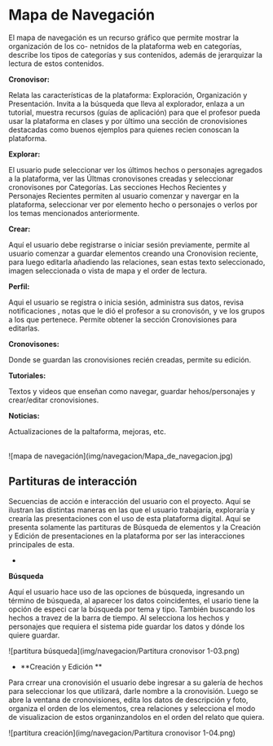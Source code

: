 # Mapa de Navegación

El mapa de navegación es un recurso gráfico que permite mostrar la organización de los co- netnidos de la plataforma web en categorías, describe los tipos de categorías y sus contenidos, además de jerarquizar la lectura de estos contenidos.

**Cronovisor:**

Relata las características de la plataforma: Exploración, Organización y Presentación. Invita a la búsqueda que lleva al explorador, enlaza a un tutorial, muestra recursos (guías de aplicación) para que el profesor pueda usar la plataforma en clases y por último una sección de cronovisiones destacadas como buenos ejemplos para quienes recien conoscan la plataforma.

**Explorar:**

El usuario pude seleccionar ver los últimos hechos o personajes agregados a la plataforma, ver las Últmas cronovisones creadas y seleccionar cronovisones por Categorías. Las secciones Hechos Recientes y Personajes Recientes permiten al usuario comenzar y navergar en la plataforma, seleccionar ver por elemento hecho o personajes o verlos por los temas mencionados anteriormente.

**Crear:**

Aquí el usuario debe registrarse o iniciar sesión previamente, permite al usuario comenzar a guardar elementos creando una Cronovision reciente, para luego editarla añadiendo las relaciones, sean estas texto seleccionado, imagen seleccionada o vista de mapa y el order de lectura.

**Perfil:**

Aqui el usuario se registra o inicia sesión, administra sus datos, revisa notificaciones , notas que le dió el profesor a su cronovisón, y ve los grupos a los que pertenece. Permite obtener la sección Cronovisiones para editarlas.

**Cronovisones:**

Donde se guardan las cronovisiones recién creadas, permite su edición.

**Tutoriales:**

Textos y videos que enseñan como navegar, guardar hehos/personajes y crear/editar cronovisiones.

**Noticias:**

Actualizaciones de la paltaforma, mejoras, etc.

<br>
![mapa de navegación](img/navegacion/Mapa_de_navegacion.jpg)

## Partituras de interacción


Secuencias de acción e interacción del usuario con el proyecto. Aquí se ilustran las distintas maneras en las que el usuario trabajaría, exploraría y crearía las presentaciones con el uso de esta plataforma digital.
Aquí se presenta solamente las partituras de Búsqueda de elementos y la Creación y Edición de presentaciones en la plataforma por ser las interacciones principales de esta.

* 
**Búsqueda**

Aquí el usuario hace uso de las opciones de búsqueda, ingresando un término de búsqueda, al aparecer los datos coincidentes, el usario tiene la opción de especi car la búsqueda por tema y tipo. También buscando los hechos a travez de la barra de tiempo. Al selecciona los hechos y personajes que requiera el sistema pide guardar los datos y dónde los quiere guardar.

![partitura búsqueda](img/navegacion/Partitura cronovisor 1-03.png)

* **Creación y Edición
**

Para crrear una cronovisión el usuario debe ingresar a su galería de hechos para seleccionar los que utilizará, darle nombre a la cronovisión. Luego se abre la ventana de cronovisiones, edita los datos de descripción y foto, organiza el orden de los elementos, crea relaciones y selecciona el modo de visualizacion de estos organinzandolos en el orden del relato que quiera.

![partitura creación](img/navegacion/Partitura cronovisor 1-04.png)